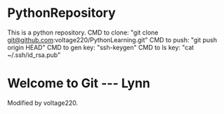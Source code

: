 # PythonRepository
This is a python repository.
CMD to clone:
"git clone git@github.com:voltage220/PythonLearning.git"
CMD to push:
"git push origin HEAD"
CMD to gen key:
"ssh-keygen"
CMD to ls key:
"cat ~/.ssh/id_rsa.pub"

# Welcome to Git --- Lynn
Modified by voltage220.

